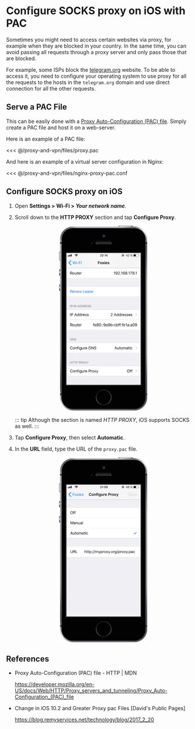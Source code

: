 # Configure SOCKS proxy on iOS with PAC

Sometimes you might need to access certain websites via proxy, for example when
they are blocked in your country. In the same time, you can avoid passing all
requests through a proxy server and only pass those that are blocked.

For example, some ISPs block the [telegram.org](https://telegram.org) website.
To be able to access it, you need to configure your operating system to use
proxy for all the requests to the hosts in the `telegram.org` domain and use
direct connection for all the other requests.

## Serve a PAC File

This can be easily done with a [Proxy Auto-Configuration (PAC)
file](https://developer.mozilla.org/en-US/docs/Web/HTTP/Proxy_servers_and_tunneling/Proxy_Auto-Configuration_(PAC)_file).
Simply create a PAC file and host it on a web-server.

Here is an example of a PAC file:

<<< @/proxy-and-vpn/files/proxy.pac

And here is an example of a virtual server configuration in Nginx:

<<< @/proxy-and-vpn/files/nginx-proxy-pac.conf


## Configure SOCKS proxy on iOS

1. Open **Settings > Wi-Fi > _Your network name_**.

2. Scroll down to the **HTTP PROXY** section and tap **Configure Proxy**.

    <div style="margin-left: auto; margin-right: auto; width: 50%">
      <img src="./img/ios-wi-fi-network_framed.png"
           alt="iOS Wi-Fi network settings" 
           width="320"
      />
    </div>

    ::: tip
    Although the section is named _HTTP PROXY_, iOS supports SOCKS as
    well.
    :::

3. Tap **Configure Proxy**, then select **Automatic**.

4. In the **URL** field, type the URL of the `proxy.pac` file.

    <div style="margin-left: auto; margin-right: auto; width: 50%">
      <img src="./img/ios-proxy-configuration_framed.png"
           alt="iOS proxy confguration" 
           width="320"
      />
    </div>


## References

- Proxy Auto-Configuration (PAC) file - HTTP | MDN

    <https://developer.mozilla.org/en-US/docs/Web/HTTP/Proxy_servers_and_tunneling/Proxy_Auto-Configuration_(PAC)_file>

- Change in iOS 10.2 and Greater Proxy pac Files [David's Public Pages]

    <https://blog.remyservices.net/technology/blog/2017_2_20>
